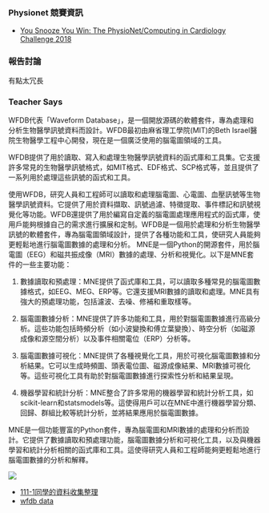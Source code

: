 ### Physionet 競賽資訊
- [You Snooze You Win: The PhysioNet/Computing in Cardiology Challenge 2018](https://physionet.org/content/challenge-2018/1.0.0/)


### 報告討論

有點太冗長

### Teacher Says

WFDB代表「Waveform Database」，是一個開放源碼的軟體套件，專為處理和分析生物醫學訊號資料而設計。WFDB最初由麻省理工學院(MIT)的Beth Israel醫院生物醫學工程中心開發，現在是一個廣泛使用的腦電圖領域的工具。

WFDB提供了用於讀取、寫入和處理生物醫學訊號資料的函式庫和工具集。它支援許多常見的生物醫學訊號格式，如MIT格式、EDF格式、SCP格式等，並且提供了一系列用於處理這些訊號的函式和工具。

使用WFDB，研究人員和工程師可以讀取和處理腦電圖、心電圖、血壓訊號等生物醫學訊號資料。它提供了用於資料擷取、訊號過濾、特徵提取、事件標記和訊號視覺化等功能。WFDB還提供了用於編寫自定義的腦電圖處理應用程式的函式庫，使用戶能夠根據自己的需求進行擴展和定制。WFDB是一個用於處理和分析生物醫學訊號的軟體套件，專為腦電圖領域設計，提供了各種功能和工具，使研究人員能夠更輕鬆地進行腦電圖數據的處理和分析。
MNE是一個Python的開源套件，用於腦電圖（EEG）和磁共振成像（MRI）數據的處理、分析和視覺化。以下是MNE套件的一些主要功能：

1. 數據讀取和預處理：MNE提供了函式庫和工具，可以讀取多種常見的腦電圖數據格式，如EEG、MEG、ERP等。它還支援MRI數據的讀取和處理。MNE具有強大的預處理功能，包括濾波、去噪、修補和重取樣等。

2. 腦電圖數據分析：MNE提供了許多功能和工具，用於對腦電圖數據進行高級分析。這些功能包括時頻分析（如小波變換和傅立葉變換）、時空分析（如磁源成像和源空間分析）以及事件相關電位（ERP）分析等。

3. 腦電圖數據可視化：MNE提供了各種視覺化工具，用於可視化腦電圖數據和分析結果。它可以生成時頻圖、頭表電位圖、磁源成像結果、MRI數據可視化等。這些可視化工具有助於對腦電圖數據進行探索性分析和結果呈現。

4. 機器學習和統計分析：MNE整合了許多常用的機器學習和統計分析工具，如scikit-learn和statsmodels等。這使得用戶可以在MNE中進行機器學習分類、回歸、群組比較等統計分析，並將結果應用於腦電圖數據。

MNE是一個功能豐富的Python套件，專為腦電圖和MRI數據的處理和分析而設計。它提供了數據讀取和預處理功能，腦電圖數據分析和可視化工具，以及與機器學習和統計分析相關的函式庫和工具。這使得研究人員和工程師能夠更輕鬆地進行腦電圖數據的分析和解釋。

![](https://hackmd.io/_uploads/B1r9t_Lu2.jpg)



- [111-1同學的資料收集整理](https://onedrive.live.com/?id=fb1a83b4d77ab87e%210%5EL0xpdmVGb2xkZXJzL0FJ5bCI6aGMX%2DWFseeUqOizh%2DaWmeWkvi8yX%2Delnue2k%2DiqjeefpS8xMTEx&cid=FB1A83B4D77AB87E)
- [wfdb data](https://gist.github.com/benctw/67a4edd61ece63c2b3a10022b3d9a453)